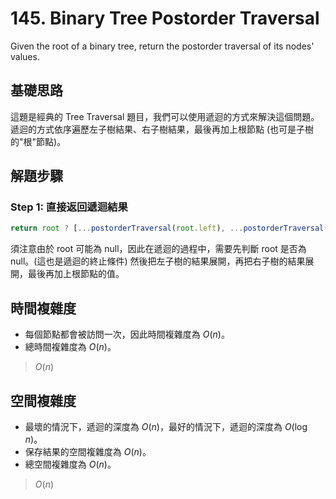 # 145. Binary Tree Postorder Traversal

Given the root of a binary tree, return the postorder traversal of its nodes' values.

## 基礎思路

這題是經典的 Tree Traversal 題目，我們可以使用遞迴的方式來解決這個問題。
遞迴的方式依序遍歷左子樹結果、右子樹結果，最後再加上根節點 (也可是子樹的"根"節點)。

## 解題步驟

### Step 1: 直接返回遞迴結果

```typescript
return root ? [...postorderTraversal(root.left), ...postorderTraversal(root.right), root.val] : []
```
須注意由於 root 可能為 null，因此在遞迴的過程中，需要先判斷 root 是否為 null。(這也是遞迴的終止條件)
然後把左子樹的結果展開，再把右子樹的結果展開，最後再加上根節點的值。

## 時間複雜度

- 每個節點都會被訪問一次，因此時間複雜度為 $O(n)$。
- 總時間複雜度為 $O(n)$。

> $O(n)$

## 空間複雜度

- 最壞的情況下，遞迴的深度為 $O(n)$，最好的情況下，遞迴的深度為 $O(\log n)$。
- 保存結果的空間複雜度為 $O(n)$。
- 總空間複雜度為 $O(n)$。

> $O(n)$
